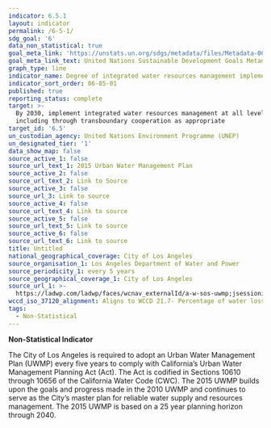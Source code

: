 ```yaml
---
indicator: 6.5.1
layout: indicator
permalink: /6-5-1/
sdg_goal: '6'
data_non_statistical: true
goal_meta_link: 'https://unstats.un.org/sdgs/metadata/files/Metadata-06-05-01.pdf '
goal_meta_link_text: United Nations Sustainable Development Goals Metadata (PDF 410 KB)
graph_type: line
indicator_name: Degree of integrated water resources management implementation (0-100)
indicator_sort_order: 06-05-01
published: true
reporting_status: complete
target: >-
  By 2030, implement integrated water resources management at all levels,
  including through transboundary cooperation as appropriate
target_id: '6.5'
un_custodian_agency: United Nations Environment Programme (UNEP)
un_designated_tier: '1'
data_show_map: false
source_active_1: false
source_url_text_1: 2015 Urban Water Management Plan
source_active_2: false
source_url_text_2: Link to Source
source_active_3: false
source_url_3: Link to source
source_active_4: false
source_url_text_4: Link to source
source_active_5: false
source_url_text_5: Link to source
source_active_6: false
source_url_text_6: Link to source
title: Untitled
national_geographical_coverage: City of Los Angeles
source_organisation_1: Los Angeles Department of Water and Power
source_periodicity_1: every 5 years
source_geographical_coverage_1: City of Los Angeles
source_url_1: >-
  https://ladwp.com/ladwp/faces/wcnav_externalId/a-w-sos-uwmp;jsessionid=mZ4pdTJppyNlppH8Zq0zPFrQHHJTmnvTKW0W6C4Y9nnzT1C2rF0X!1011596117?_adf.ctrl-state=6mv0ko7w7_4&NF=1%253FNF=1&_afrLoop=390331229176255&_afrWindowMode=0&_afrWindowId=null#%40%3F_afrWindowId%3Dnull%26_afrLoop%3D390331229176255%26NF%3D1%25253FNF%253D1%26_afrWindowMode%3D0%26_adf.ctrl-state%3D13piwi1tg4_4
wccd_iso_37120_alignment: Aligns to WCCD 21.7- Percentage of water loss (unaccounted for water)
tags:
  - Non-Statistical
---
```

**Non-Statistical Indicator**

The City of Los Angeles is required to adopt an Urban Water Management Plan (UWMP) every five years to comply with California’s Urban Water Management Planning Act (Act). The Act is codified in Sections 10610 through 10656 of the California Water Code (CWC). The 2015 UWMP builds upon the goals and progress made in the 2010 UWMP and continues to serve as the City’s master plan for reliable water supply and resources management. The 2015 UWMP is based on a 25 year planning horizon through 2040.
